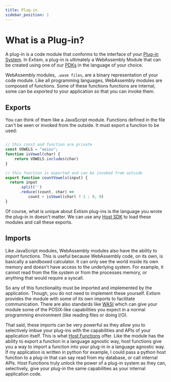 ```yaml
---
title: Plug-in
sidebar_position: 1
---
```


# What is a Plug-in?

A plug-in is a code module that conforms to the interface of your [Plug-in System](/concepts/plug-in-system). In Extism, a plug-in is ultimately a WebAssembly Module that can be created using one of our [PDKs](/concept/pdk) in the language of your choice.

WebAssembly modules, `.wasm files`, are a binary representation of your code module. Like all programming languages, WebAssembly modules are composed of functions. Some of these functions functions are internal, some can be *exported* to your application so that you can invoke them.

## Exports

You can think of them like a JavaScript module. Functions defined in the file can't be seen or invoked from the outside. It must export a function to be used:

```javascript mymodule.js

// this const and function are private
const VOWELS = "aeiou";
function isVowel(char) {
    return VOWELS.includes(char)
}

// this function is exported and can be invoked from outside
export function countVowels(input) {
  return input
      .split('')
      .reduce((count, char) =>
          count + isVowel(char) ? 1 : 0, 0)
}
```

Of course, what is unique about Extism plug-ins is the language you wrote the plug-in in doesn't matter. We can use any [Host SDK](/concepts/host-sdk) to load these modules and call these exports.

## Imports

Like JavaScript modules, WebAssembly modules also have the ability to *import* functions. This is useful because WebAssembly code, on its own, is basically a sandboxed calculator. It can only see the world inside its own memory and doesn't have access to the underlying system. For example, it cannot read from the file system or from the processes memory, or anything that would require a syscall.

So any of this functionality must be imported and implemented by the application. Though, you do not need to implement these yourself. Extism provides the module with some of its own imports to facilitate communication. There are also standards like [WASI](https://wasi.dev/) which can give your module some of the POSIX-like capabilities you expect in a normal programming environment (like reading files or doing I/O).

That said, these imports can be very powerful as they allow you to selectively imbue your plug-ins with the capabilities and APIs of your application itself. This is what [Host Functions](/concepts/host-functions) offer. Like the module has the ability to export a function in a language agnostic way, host functions give you a way to import a function into your plug-in in a language agnostic way. If my application is written in python for example, I could pass a python host function to a plug-in that can say read from my database, or call internal APIs. Host Functions truly unlock the power of a plug-in system as they can, selectively, give your plug-in the same capabilities as your internal application code.


